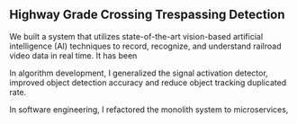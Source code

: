 ## Highway Grade Crossing Trespassing Detection

We built a system that utilizes state-of-the-art vision-based artificial intelligence (AI) techniques to record, recognize, and understand railroad video data in real time. It has been 

In algorithm development, I generalized the signal activation detector, improved object detection accuracy and reduce object tracking duplicated rate. 

In software engineering, I refactored the monolith system to microservices,  